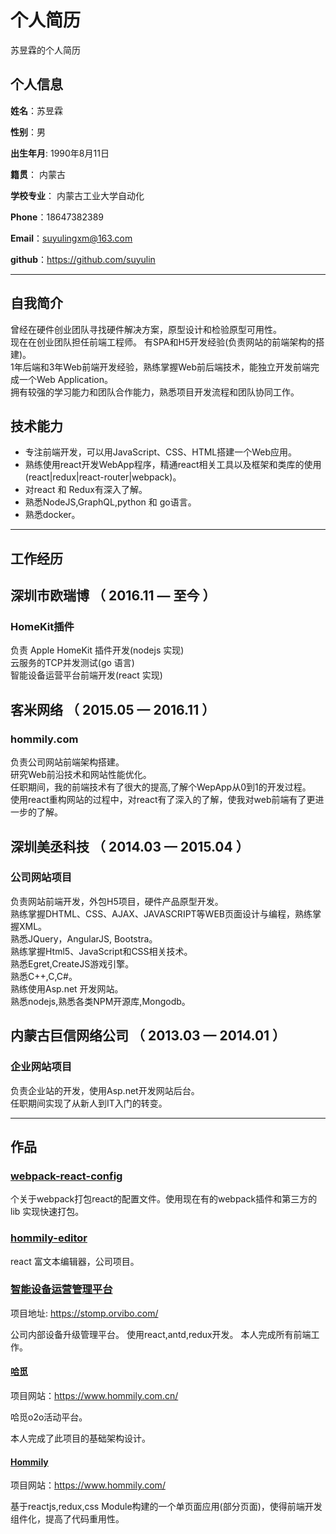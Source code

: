 个人简历
======================
苏昱霖的个人简历

## 个人信息

**姓名**：苏昱霖 

**性别**：男  

**出生年月**: 1990年8月11日

**籍贯**： 内蒙古

**学校专业**： 内蒙古工业大学自动化

**Phone**：18647382389

**Email**：suyulingxm@163.com

**github**：https://github.com/suyulin

---
## 自我简介

曾经在硬件创业团队寻找硬件解决方案，原型设计和检验原型可用性。  
现在在创业团队担任前端工程师。 有SPA和H5开发经验(负责网站的前端架构的搭建)。  
1年后端和3年Web前端开发经验，熟练掌握Web前后端技术，能独立开发前端完成一个Web Application。  
拥有较强的学习能力和团队合作能力，熟悉项目开发流程和团队协同工作。

## 技术能力

* 专注前端开发，可以用JavaScript、CSS、HTML搭建一个Web应用。
* 熟练使用react开发WebApp程序，精通react相关工具以及框架和类库的使用(react|redux|react-router|webpack)。
* 对react 和 Redux有深入了解。
* 熟悉NodeJS,GraphQL,python 和 go语言。
* 熟悉docker。

---
## 工作经历

## 深圳市欧瑞博 （ 2016.11 — 至今 ）

### HomeKit插件

负责 Apple HomeKit 插件开发(nodejs 实现)  
云服务的TCP并发测试(go 语言)  
智能设备运营平台前端开发(react 实现)


## 客米网络 （ 2015.05 — 2016.11 ）

### hommily.com 

负责公司网站前端架构搭建。  
研究Web前沿技术和网站性能优化。   
任职期间，我的前端技术有了很大的提高,了解个WepApp从0到1的开发过程。   
使用react重构网站的过程中，对react有了深入的了解，使我对web前端有了更进一步的了解。   

## 深圳美丞科技 （ 2014.03 — 2015.04 ）

### 公司网站项目 

负责网站前端开发，外包H5项目，硬件产品原型开发。     
熟练掌握DHTML、CSS、AJAX、JAVASCRIPT等WEB页面设计与编程，熟练掌握XML。     
熟悉JQuery，AngularJS, Bootstra。     
熟练掌握Html5、JavaScript和CSS相关技术。    
熟悉Egret,CreateJS游戏引擎。    
熟悉C++,C,C#。     
熟练使用Asp.net 开发网站。     
熟悉nodejs,熟悉各类NPM开源库,Mongodb。    

## 内蒙古巨信网络公司 （ 2013.03 — 2014.01 ）

### 企业网站项目 

负责企业站的开发，使用Asp.net开发网站后台。   
任职期间实现了从新人到IT入门的转变。   

---
## 作品

### [webpack-react-config](https://github.com/suyulin/webpack-react-config)
个关于webpack打包react的配置文件。使用现在有的webpack插件和第三方的lib 实现快速打包。

### [hommily-editor](https://github.com/suyulin/Hommily-Editor)
react 富文本编辑器，公司项目。

### [智能设备运营管理平台](https://stomp.orvibo.com/)
项目地址: https://stomp.orvibo.com/

公司内部设备升级管理平台。
使用react,antd,redux开发。
本人完成所有前端工作。



#### [哈觅](https://www.hommily.com.cn/)
项目网站：https://www.hommily.com.cn/

哈觅o2o活动平台。

本人完成了此项目的基础架构设计。

#### [Hommily](https://www.hommily.com/)
项目网站：https://www.hommily.com/

基于reactjs,redux,css Module构建的一个单页面应用(部分页面)，使得前端开发组件化，提高了代码重用性。



